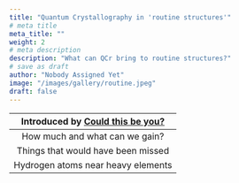 ```yaml
---
title: "Quantum Crystallography in 'routine structures'"
# meta title
meta_title: ""
weight: 2
# meta description
description: "What can QCr bring to routine structures?"
# save as draft
author: "Nobody Assigned Yet"
image: "/images/gallery/routine.jpeg"
draft: false
---
```


Introduced by [Could this be you?](/authors/nobody-assigned-yet)|
|:-----------:|
|How much and what can we gain?|
|Things that would have been missed|
|Hydrogen atoms near heavy elements|

